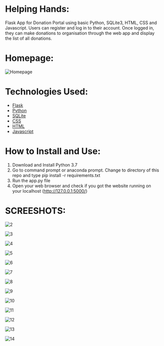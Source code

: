 # Helping Hands:
Flask App for Donation Portal using basic Python, SQLite3, HTML, CSS and Javascript. Users can register and log in to their account. Once logged in, they can make donations to organisation through the web app and display the list of all donations.
# Homepage:
![Homepage](https://user-images.githubusercontent.com/61081924/152192476-d9aa221d-da5d-47be-82a6-f0d83ea52a31.png)
# Technologies Used:
- [Flask](https://flask.palletsprojects.com/en/1.1.x/)
- [Python](https://www.python.org/)
- [SQLite](https://www.sqlite.org/index.html)
- [CSS](https://www.w3.org/Style/CSS/Overview.en.html)
- [HTML](https://html.spec.whatwg.org/multipage/)
- [Javascript](https://www.javascript.com/)
 
# How to Install and Use:
1. Download and Install Python 3.7
2. Go to command prompt or anaconda prompt. Change to directory of this repo and type pip install -r requirements.txt
3. Run the app.py file
4. Open your web browser and check if you got the website running on your localhost (http://127.0.0.1:5000/)
# SCREESHOTS:

![2](https://user-images.githubusercontent.com/93034609/152571111-6e6e910b-84c5-4c57-93a9-c352e61a9169.png)

![3](https://user-images.githubusercontent.com/93034609/152571123-1cac7db4-5ce0-4d3a-861a-afac7b11904d.png)

![4](https://user-images.githubusercontent.com/93034609/152571127-7b5a3105-dc49-4f67-b36c-a76a9c396850.png)

![5](https://user-images.githubusercontent.com/93034609/152571134-6ce386a6-20e7-40f3-9226-d2f95e97034d.png)

![6](https://user-images.githubusercontent.com/93034609/152571141-c66d9809-be7b-4f02-9fd1-6508553c8065.png)

![7](https://user-images.githubusercontent.com/93034609/152571148-2ba7951b-0f81-471b-aa53-111530ef199c.png)

![8](https://user-images.githubusercontent.com/93034609/152571155-9e0b1636-fb8a-41f9-b441-63c2727d8306.png)

![9](https://user-images.githubusercontent.com/93034609/152571160-c11ab0c1-f1a5-434d-8850-669a6bba1b99.png)

![10](https://user-images.githubusercontent.com/93034609/152571165-b57c66b9-0693-4f2a-9396-f53054c4c2fc.png)

![11](https://user-images.githubusercontent.com/93034609/152571170-1f9e58e9-fb9a-4c90-8bb3-336a4dad23b3.png)

![12](https://user-images.githubusercontent.com/93034609/152571173-89f3454d-3f07-4d0d-94fc-59ab2bb2caa3.png)

![13](https://user-images.githubusercontent.com/93034609/152571178-1451fc2c-42ee-4d84-b7fb-15e5b7cb6826.png)

![14](https://user-images.githubusercontent.com/93034609/152571182-c992a97e-d2f3-4cbe-8aa9-ad06f749a29f.png)


